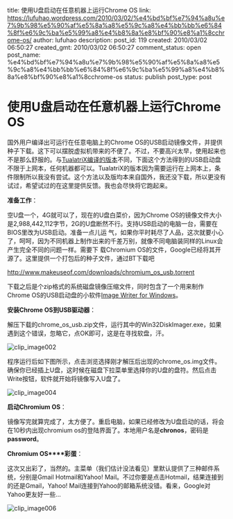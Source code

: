title: 使用U盘启动在任意机器上运行Chrome OS
link: https://lufuhao.wordpress.com/2010/03/02/%e4%bd%bf%e7%94%a8u%e7%9b%98%e5%90%af%e5%8a%a8%e5%9c%a8%e4%bb%bb%e6%84%8f%e6%9c%ba%e5%99%a8%e4%b8%8a%e8%bf%90%e8%a1%8cchrome-os/
author: lufuhao
description: 
post_id: 119
created: 2010/03/02 06:50:27
created_gmt: 2010/03/02 06:50:27
comment_status: open
post_name: %e4%bd%bf%e7%94%a8u%e7%9b%98%e5%90%af%e5%8a%a8%e5%9c%a8%e4%bb%bb%e6%84%8f%e6%9c%ba%e5%99%a8%e4%b8%8a%e8%bf%90%e8%a1%8cchrome-os
status: publish
post_type: post

# 使用U盘启动在任意机器上运行Chrome OS

国外用户编译出可运行在任意电脑上的Chrome OS的USB启动镜像文件，并提供种子下载。这下可以摆脱虚拟机带来的不便了。不过，不要高兴太早，使用起来也不是那么舒服的。与[TualatriX编译的版本](http://imtx.cn/archives/1372.html)不同，下面这个方法得到的USB启动盘不限于上网本，任何机器都可以。TualatriX的版本因为需要运行在上网本上，条件限制所以我没有尝试。这个方法以及版均本来自国外，我还没下载，所以更没有试过，希望试过的在这里提供反馈。我也会尽快将它跑起来。 

**准备工作**： 

空U盘一个，4G就可以了，现在的U盘白菜价，因为Chrome OS的镜像文件大小是2,988,442,112字节，2G的U盘断然不行。支持USB启动的电脑一台，需要在BIOS里改为USB启动。准备一点儿运 气，如果你平时耗尽了人品，这次就要小心了，呵呵，因为不同机器上制作出来的千差万别，就像不同电脑装同样的Linux会产生完全不同的问题一样。需要下 载Chromium OS的文件，Google已经将其开源了。这里提供一个打包后的种子文件，通过BT下载吧 

<http://www.makeuseof.com/downloads/chromium_os_usb.torrent>

下载之后是个zip格式的系统磁盘镜像压缩文件，同时包含了一个用来制作Chrome OS的USB启动盘的小软件[Image Writer for Windows](https://launchpad.net/win32-image-writer)。 

**安装Chrome OS到USB驱动器**： 

解压下载的chrome_os_usb.zip文件，运行其中的Win32DiskImager.exe，如果遇到这个错误，忽略它，点OK即可，这是在寻找软盘，汗。 

![clip_image002](http://lufuhao.files.wordpress.com/2010/03/clip_image002_thumb.jpg?w=244)

程序运行后如下图所示，点击浏览选择刚才解压后出现的chrome_os.img文件。确保你已经插上U盘，这时候在磁盘下拉菜单里选择你的U盘的盘符。然后点击Write按钮，软件就开始将镜像写入U盘了。 

![clip_image004](https://s05mcq.blu.livefilestore.com/y1mcXlmf7w7MOeVxMczPi6tsmo8RMNEhoYGmooUEM6bkYk53hXr1L6Xep3jxzKXWiKkhrocGj-4BpIGjXdW_loez0gVEwEQvqZ95quwmO-8gz2JKH9SfIIXcrZuTvZJF5K8_vM-OEIgZxBKk63bpxZjrQ/clip_image004_thumb.jpg)

**启动Chromium OS**： 

镜像写完就算完成了，太方便了。重启电脑，如果已经修改为U盘启动的话，将会在10秒内出现chromium os的登陆界面了。本地用户名是**chronos**，密码是**password**。 

**Chromium OS****彩蛋**： 

这次又出彩了，当然的。主菜单（我们估计没法看见）里默认提供了三种邮件系统，分别是Gmail Hotmail和Yahoo! Mail。不过你要是点击Hotmail，结果连接到的还是Gmail，Yahoo! Mail连接到Yahoo的邮箱系统没错。看来，Google对Yahoo更友好一些… 

![clip_image006](https://s05mcq.blu.livefilestore.com/y1mU7kEI-Wa0w99ReoYROlefYcOiki2KK0dkJK1UYHKTeoPgGZVtPB9Kh-X1BnbNEwGX-KMNhpy0bjsbhy0nbW2wGh5h-4EcqiHSoxrmTZoOryRp1c7i9exzILQnkGkzcAfjZtaVqijICri9xPoi7gQ2g/clip_image006_thumb.jpg)